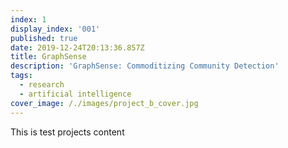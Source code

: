 ```yaml
---
index: 1
display_index: '001'
published: true
date: 2019-12-24T20:13:36.857Z
title: GraphSense
description: 'GraphSense: Commoditizing Community Detection'
tags:
  - research
  - artificial intelligence
cover_image: /./images/project_b_cover.jpg
---
```

This is test projects content
